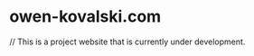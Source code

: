 # owen-kovalski.com

// This is a project website that is currently under development.

<!--   CHANGELOG

***12/29/2021***
* modified server structure to accomodate php structure and finalized structuring.


***12/04/2021***

*Modified headers to show accurate active page.

*Initiated migration to PHP website from HTML.

*Restructure of folders to reflect PHP migration.
-->
